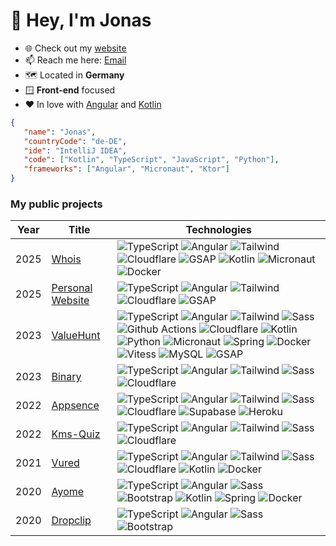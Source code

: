 # 👋 Hey, I'm Jonas

- 🌐 Check out my [website](https://jonas.pub/ "jonas.pub")
- 📫 Reach me here: [Email](mailto:hey@jonas.pub "hey@jonas.pub")
- 🗺️ Located in **Germany**
- 🪟 **Front-end** focused
- ❤️ In love with [Angular](https://angular.dev/ "angular.dev") and [Kotlin](https://kotlinlang.org/ "kotlinlang.org")

```json
{
   "name": "Jonas",
   "countryCode": "de-DE",
   "ide": "IntelliJ IDEA",
   "code": ["Kotlin", "TypeScript", "JavaScript", "Python"],
   "frameworks": ["Angular", "Micronaut", "Ktor"]
}
```

### My public projects
| Year | Title                                    | Technologies                           |
|------|------------------------------------------|----------------------------------------|
| 2025 | [Whois](https://whois.jonas.pub "Whois") | ![TypeScript](https://img.shields.io/badge/-TypeScript-black?style=flat-square&logo=typescript) ![Angular](https://img.shields.io/badge/-Angular-black?style=flat-square&logo=Angular) ![Tailwind](https://img.shields.io/badge/-Tailwind%20CSS-black?style=flat-square&logo=tailwindcss) ![Cloudflare](https://img.shields.io/badge/-Cloudflare-black?style=flat-square&logo=cloudflare) ![GSAP](https://img.shields.io/badge/-GSAP-black?style=flat-square&logo=greensock) ![Kotlin](https://img.shields.io/badge/Kotlin-black?style=flat-square&logo=kotlin) ![Micronaut](https://img.shields.io/badge/-Micronaut-black?style=flat-square&logo=micronaut) ![Docker](https://img.shields.io/badge/-Docker-black?style=flat-square&logo=Docker)
| 2025 | [Personal Website](https://jonas.pub "Personal Website") | ![TypeScript](https://img.shields.io/badge/-TypeScript-black?style=flat-square&logo=typescript) ![Angular](https://img.shields.io/badge/-Angular-black?style=flat-square&logo=Angular) ![Tailwind](https://img.shields.io/badge/-Tailwind%20CSS-black?style=flat-square&logo=tailwindcss) ![Cloudflare](https://img.shields.io/badge/-Cloudflare-black?style=flat-square&logo=cloudflare) ![GSAP](https://img.shields.io/badge/-GSAP-black?style=flat-square&logo=greensock)
| 2023 | [ValueHunt](https://valuehunt.net "ValueHunt") | ![TypeScript](https://img.shields.io/badge/-TypeScript-black?style=flat-square&logo=typescript) ![Angular](https://img.shields.io/badge/-Angular-black?style=flat-square&logo=Angular) ![Tailwind](https://img.shields.io/badge/-Tailwind%20CSS-black?style=flat-square&logo=tailwindcss) ![Sass](https://img.shields.io/badge/-Sass-black?style=flat-square&logo=sass) ![Github Actions](https://img.shields.io/badge/-GitHub%20Actions-black?style=flat-square&logo=githubactions) ![Cloudflare](https://img.shields.io/badge/-Cloudflare-black?style=flat-square&logo=cloudflare) ![Kotlin](https://img.shields.io/badge/Kotlin-black?style=flat-square&logo=kotlin) ![Python](https://img.shields.io/badge/-Python-black?style=flat-square&logo=python) ![Micronaut](https://img.shields.io/badge/-Micronaut-black?style=flat-square&logo=micronaut) ![Spring](https://img.shields.io/badge/-Spring-black?style=flat-square&logo=spring) ![Docker](https://img.shields.io/badge/-Docker-black?style=flat-square&logo=Docker) ![Vitess](https://img.shields.io/badge/-Vitess-black?style=flat-square&logo=vitess) ![MySQL](https://img.shields.io/badge/-Mysql-black?style=flat-square&logo=mysql) ![GSAP](https://img.shields.io/badge/-GSAP-black?style=flat-square&logo=greensock) |
| 2023 | [Binary](https://binary.jonas.pub "Binary") | ![TypeScript](https://img.shields.io/badge/-TypeScript-black?style=flat-square&logo=typescript) ![Angular](https://img.shields.io/badge/-Angular-black?style=flat-square&logo=Angular) ![Tailwind](https://img.shields.io/badge/-Tailwind%20CSS-black?style=flat-square&logo=tailwindcss) ![Sass](https://img.shields.io/badge/-Sass-black?style=flat-square&logo=sass) ![Cloudflare](https://img.shields.io/badge/-Cloudflare-black?style=flat-square&logo=cloudflare) |
| 2022 | [Appsence](https://github.com/jonaznas/appsence "Appsence") | ![TypeScript](https://img.shields.io/badge/-TypeScript-black?style=flat-square&logo=typescript) ![Angular](https://img.shields.io/badge/-Angular-black?style=flat-square&logo=Angular) ![Tailwind](https://img.shields.io/badge/-Tailwind%20CSS-black?style=flat-square&logo=tailwindcss) ![Sass](https://img.shields.io/badge/-Sass-black?style=flat-square&logo=sass) ![Cloudflare](https://img.shields.io/badge/-Cloudflare-black?style=flat-square&logo=cloudflare) ![Supabase](https://img.shields.io/badge/-Supabase-black?style=flat-square&logo=supabase) ![Heroku](https://img.shields.io/badge/-Heroku-black?style=flat-square&logo=heroku) |
| 2022 | [Kms-Quiz](https://github.com/jonaznas/kms-quiz "Kms-Quiz") |  ![TypeScript](https://img.shields.io/badge/-TypeScript-black?style=flat-square&logo=typescript) ![Angular](https://img.shields.io/badge/-Angular-black?style=flat-square&logo=Angular) ![Tailwind](https://img.shields.io/badge/-Tailwind%20CSS-black?style=flat-square&logo=tailwindcss) ![Sass](https://img.shields.io/badge/-Sass-black?style=flat-square&logo=sass) ![Cloudflare](https://img.shields.io/badge/-Cloudflare-black?style=flat-square&logo=cloudflare) |
| 2021 | [Vured](https://github.com/vured/vured-bot "Vured") | ![TypeScript](https://img.shields.io/badge/-TypeScript-black?style=flat-square&logo=typescript) ![Angular](https://img.shields.io/badge/-Angular-black?style=flat-square&logo=Angular) ![Tailwind](https://img.shields.io/badge/-Tailwind%20CSS-black?style=flat-square&logo=tailwindcss) ![Sass](https://img.shields.io/badge/-Sass-black?style=flat-square&logo=sass) ![Cloudflare](https://img.shields.io/badge/-Cloudflare-black?style=flat-square&logo=cloudflare) ![Kotlin](https://img.shields.io/badge/Kotlin-black?style=flat-square&logo=kotlin) ![Docker](https://img.shields.io/badge/-Docker-black?style=flat-square&logo=Docker) |
| 2020 | [Ayome](https://github.com/ayome/ayome-core "Ayome") | ![TypeScript](https://img.shields.io/badge/-TypeScript-black?style=flat-square&logo=typescript) ![Angular](https://img.shields.io/badge/-Angular-black?style=flat-square&logo=Angular) ![Sass](https://img.shields.io/badge/-Sass-black?style=flat-square&logo=sass) ![Bootstrap](https://img.shields.io/badge/-Bootstrap-black?style=flat-square&logo=bootstrap) ![Kotlin](https://img.shields.io/badge/Kotlin-black?style=flat-square&logo=kotlin) ![Spring](https://img.shields.io/badge/-Spring-black?style=flat-square&logo=spring) ![Docker](https://img.shields.io/badge/-Docker-black?style=flat-square&logo=Docker)
| 2020 | [Dropclip](https://github.com/jonaznas/dropclip "Dropclip") | ![TypeScript](https://img.shields.io/badge/-TypeScript-black?style=flat-square&logo=typescript) ![Angular](https://img.shields.io/badge/-Angular-black?style=flat-square&logo=Angular) ![Sass](https://img.shields.io/badge/-Sass-black?style=flat-square&logo=sass) ![Bootstrap](https://img.shields.io/badge/-Bootstrap-black?style=flat-square&logo=bootstrap) |
